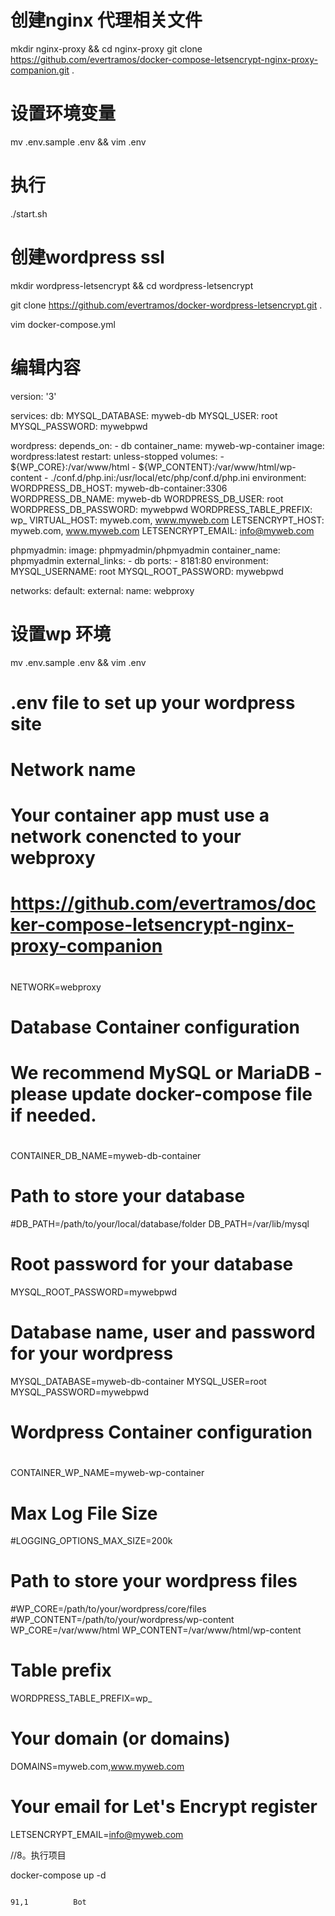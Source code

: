 
# 创建nginx 代理相关文件

mkdir nginx-proxy && cd nginx-proxy
git clone https://github.com/evertramos/docker-compose-letsencrypt-nginx-proxy-companion.git .

# 设置环境变量

mv .env.sample .env && vim .env

# 执行

 ./start.sh

# 创建wordpress  ssl

mkdir wordpress-letsencrypt && cd wordpress-letsencrypt

git clone https://github.com/evertramos/docker-wordpress-letsencrypt.git .

 vim docker-compose.yml


# 编辑内容

version: '3'

services:
   db:
       MYSQL_DATABASE: myweb-db
       MYSQL_USER: root
       MYSQL_PASSWORD: mywebpwd

   wordpress:
     depends_on:
       - db
     container_name: myweb-wp-container
     image: wordpress:latest
     restart: unless-stopped
     volumes:
       - ${WP_CORE}:/var/www/html
       - ${WP_CONTENT}:/var/www/html/wp-content
       - ./conf.d/php.ini:/usr/local/etc/php/conf.d/php.ini
     environment:
       WORDPRESS_DB_HOST: myweb-db-container:3306
       WORDPRESS_DB_NAME: myweb-db
       WORDPRESS_DB_USER: root
       WORDPRESS_DB_PASSWORD: mywebpwd
       WORDPRESS_TABLE_PREFIX: wp_
       VIRTUAL_HOST: myweb.com, www.myweb.com
       LETSENCRYPT_HOST: myweb.com, www.myweb.com
       LETSENCRYPT_EMAIL: info@myweb.com
    
   phpmyadmin:
    image: phpmyadmin/phpmyadmin
    container_name: phpmyadmin
    external_links:
      - db
    ports:
      - 8181:80
    environment:
      MYSQL_USERNAME: root
      MYSQL_ROOT_PASSWORD: mywebpwd

networks:
    default:
       external:
         name: webproxy


# 设置wp 环境

mv .env.sample .env && vim .env

# .env file to set up your wordpress site

#
# Network name
# 
# Your container app must use a network conencted to your webproxy 
# https://github.com/evertramos/docker-compose-letsencrypt-nginx-proxy-companion
#
NETWORK=webproxy

#
# Database Container configuration
# We recommend MySQL or MariaDB - please update docker-compose file if needed.
#
CONTAINER_DB_NAME=myweb-db-container

# Path to store your database
#DB_PATH=/path/to/your/local/database/folder
DB_PATH=/var/lib/mysql

# Root password for your database
MYSQL_ROOT_PASSWORD=mywebpwd

# Database name, user and password for your wordpress
MYSQL_DATABASE=myweb-db-container
MYSQL_USER=root
MYSQL_PASSWORD=mywebpwd
#
# Wordpress Container configuration
#
CONTAINER_WP_NAME=myweb-wp-container

# Max Log File Size
#LOGGING_OPTIONS_MAX_SIZE=200k

# Path to store your wordpress files
#WP_CORE=/path/to/your/wordpress/core/files
#WP_CONTENT=/path/to/your/wordpress/wp-content
WP_CORE=/var/www/html
WP_CONTENT=/var/www/html/wp-content


# Table prefix
WORDPRESS_TABLE_PREFIX=wp_

# Your domain (or domains)
DOMAINS=myweb.com,www.myweb.com

# Your email for Let's Encrypt register
LETSENCRYPT_EMAIL=info@myweb.com

//8。执行项目

docker-compose up -d

                                                                                                                                             91,1          Bot


